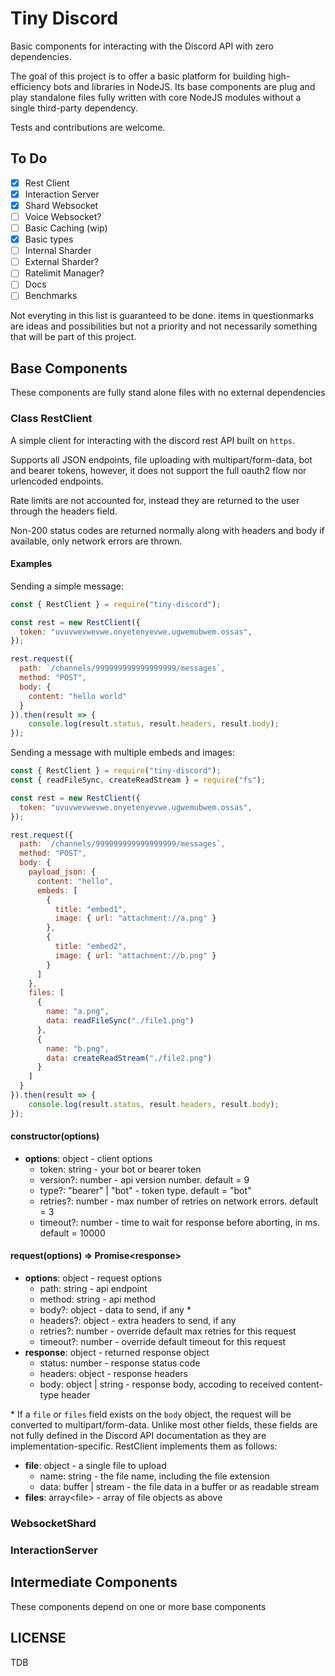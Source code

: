 # Tiny Discord

Basic components for interacting with the Discord API with zero dependencies.

The goal of this project is to offer a basic platform for building high-efficiency bots and libraries in NodeJS. Its base components are plug and play standalone files fully written with core NodeJS modules without a single third-party dependency.

Tests and contributions are welcome.

## To Do

- [x] Rest Client
- [x] Interaction Server
- [x] Shard Websocket
- [ ] Voice Websocket?
- [ ] Basic Caching (wip)
- [x] Basic types
- [ ] Internal Sharder
- [ ] External Sharder?
- [ ] Ratelimit Manager?
- [ ] Docs
- [ ] Benchmarks

Not everyting in this list is guaranteed to be done. items in questionmarks are ideas and possibilities but not a priority and not necessarily something that will be part of this project.

## Base Components

These components are fully stand alone files with no external dependencies

### Class RestClient

A simple client for interacting with the discord rest API built on `https`.

Supports all JSON endpoints, file uploading with multipart/form-data, bot and bearer tokens, however, it does not support the full oauth2 flow nor urlencoded endpoints.

Rate limits are not accounted for, instead they are returned to the user through the headers field.

Non-200 status codes are returned normally along with headers and body if available, only network errors are thrown.

#### Examples

Sending a simple message:

```js
const { RestClient } = require("tiny-discord");

const rest = new RestClient({
  token: "uvuvwevwevwe.onyetenyevwe.ugwemubwem.ossas",
});

rest.request({
  path: `/channels/999999999999999999/messages`,
  method: "POST",
  body: {
    content: "hello world"
  }
}).then(result => {
    console.log(result.status, result.headers, result.body);
});
```

Sending a message with multiple embeds and images:

```js
const { RestClient } = require("tiny-discord");
const { readFileSync, createReadStream } = require("fs");

const rest = new RestClient({
  token: "uvuvwevwevwe.onyetenyevwe.ugwemubwem.ossas",
});

rest.request({
  path: `/channels/999999999999999999/messages`,
  method: "POST",
  body: {
    payload_json: {
      content: "hello",
      embeds: [
        {
          title: "embed1",
          image: { url: "attachment://a.png" }
        },
        {
          title: "embed2",
          image: { url: "attachment://b.png" }
        }
      ]
    },
    files: [
      {
        name: "a.png",
        data: readFileSync("./file1.png")
      },
      {
        name: "b.png",
        data: createReadStream("./file2.png")
      }
    ]
  }
}).then(result => {
    console.log(result.status, result.headers, result.body);
});
```

#### constructor(options)

- **options**: object - client options
  - token: string - your bot or bearer token
  - version?: number - api version number. default = 9
  - type?: "bearer" | "bot" - token type. default = "bot"
  - retries?: number - max number of retries on network errors. default = 3
  - timeout?: number - time to wait for response before aborting, in ms. default = 10000

#### request(options) => Promise\<response\>

- **options**: object - request options
  - path: string - api endpoint
  - method: string - api method
  - body?: object - data to send, if any *
  - headers?: object - extra headers to send, if any
  - retries?: number - override default max retries for this request
  - timeout?: number - override default timeout for this request
- **response**: object - returned response object
  - status: number - response status code
  - headers: object - response headers
  - body: object | string - response body, accoding to received content-type header

\* If a `file` or `files` field exists on the `body` object, the request will be converted to multipart/form-data. Unlike most other fields, these fields are not fully defined in the Discord API documentation as they are implementation-specific. RestClient implements them as follows:

- **file**: object - a single file to upload
  - name: string - the file name, including the file extension
  - data: buffer | stream - the file data in a buffer or as readable stream
- **files**: array\<file\> - array of file objects as above

### WebsocketShard

### InteractionServer

## Intermediate Components

These components depend on one or more base components

## LICENSE

TDB

